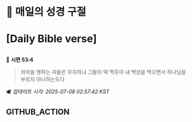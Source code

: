 # 🙏 매일의 성경 구절
# [Daily Bible verse]
##
<!-- START_BIBLE_VERSE -->
📖 **시편 53:4**
> 죄악을 행하는 자들은 무지하냐 그들이 떡 먹듯이 내 백성을 먹으면서 하나님을 부르지 아니하는도다

🕊️ _업데이트 시각: 2025-07-08 02:57:42 KST_
  <!-- END_BIBLE_VERSE -->
## GITHUB_ACTION
